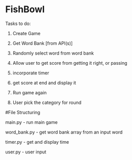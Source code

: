 # FishBowl

Tasks to do:

1. Create Game

2. Get Word Bank [from API(s)]

3. Randomly select word from word bank

4. Allow user to get score from getting it right, or passing

5. incorporate timer

6. get score at end and display it

7. Run game again

8. User pick the category for round


#File Structuring

main.py - run main game

word_bank.py - get word bank array from an input word

timer.py - get and display time

user.py - user input
